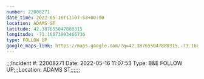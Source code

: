 ```yaml
---
number: 22008271
date_time: 2022-05-16T11:07:53+00:00
location: ADAMS ST
latitude: 42.387655047880315
longitude: -71.16673993466736
type: FOLLOW UP
google_maps_link: https://maps.google.com/?q=42.387655047880315,-71.16673993466736
---
```


;;;Incident #: 22008271  Date: 2022-05-16 11:07:53   Type: B&E FOLLOW UP;;;Location: ADAMS ST;;;;;;

